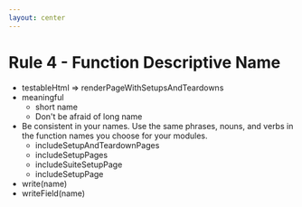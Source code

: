 ```yaml
---
layout: center
---
```


# Rule 4 - Function Descriptive Name
- testableHtml => renderPageWithSetupsAndTeardowns
- meaningful
    - short name
    - Don't be afraid of long name
- Be consistent in your names. Use the same phrases, nouns, and verbs in the function names you choose for your modules. 
    - includeSetupAndTeardownPages
    - includeSetupPages
    - includeSuiteSetupPage
    - includeSetupPage
- write(name)
- writeField(name)

<!--

在我们理解了，好方法的定义需要现有一个明确的层级划分后，我们还需要一点，就是方法的名字一定要起好。

在之前的分享中，我也举过一个老李儿子数学考试挨揍的例子，来说明在我们所表达的结论中包含中心思想的重要性。给函数请名字也是一样的。

分别讲解这些书中的关键点

-->